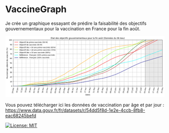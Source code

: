 # VaccineGraph
Je crée un graphique essayant de prédire la faisabilité des objectifs gouvernementaux pour la vaccination en France pour la fin août.

<img src="Tableau 2021-08-06.png" width="1000">

Vous pouvez télécharger ici les données de vaccination par âge et par jour : https://www.data.gouv.fr/fr/datasets/r/54dd5f8d-1e2e-4ccb-8fb8-eac68245befd

[![License: MIT](https://img.shields.io/badge/License-MIT-yellow.svg)](https://opensource.org/licenses/MIT)
